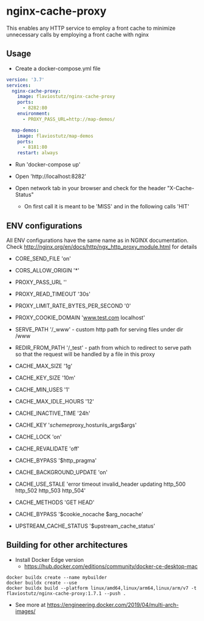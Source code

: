 # nginx-cache-proxy
This enables any HTTP service to employ a front cache to minimize unnecessary calls by employing a front cache with nginx

## Usage

* Create a docker-compose.yml file

```yml
version: '3.7'
services:
  nginx-cache-proxy:
    image: flaviostutz/nginx-cache-proxy
    ports:
      - 8282:80
    environment:
      - PROXY_PASS_URL=http://map-demos/

  map-demos:
    image: flaviostutz/map-demos
    ports: 
      - 8181:80
    restart: always
```

* Run 'docker-compose up'

* Open 'http://localhost:8282'

* Open network tab in your browser and check for the header "X-Cache-Status"
  * On first call it is meant to be 'MISS' and in the following calls 'HIT'

## ENV configurations

All ENV configurations have the same name as in NGINX documentation. Check http://nginx.org/en/docs/http/ngx_http_proxy_module.html for details

* CORE_SEND_FILE 'on'
* CORS_ALLOW_ORIGIN '*'

* PROXY_PASS_URL ''
* PROXY_READ_TIMEOUT '30s'
* PROXY_LIMIT_RATE_BYTES_PER_SECOND '0'
* PROXY_COOKIE_DOMAIN 'www.test.com localhost'

* SERVE_PATH '/_www' - custom http path for serving files under dir /www
* REDIR_FROM_PATH '/_test' - path from which to redirect to serve path so that the request will be handled by a file in this proxy

* CACHE_MAX_SIZE '1g'
* CACHE_KEY_SIZE '10m'
* CACHE_MIN_USES '1'
* CACHE_MAX_IDLE_HOURS '12'
* CACHE_INACTIVE_TIME '24h'
* CACHE_KEY '$scheme$proxy_host$uri$is_args$args'
* CACHE_LOCK 'on'
* CACHE_REVALIDATE 'off'
* CACHE_BYPASS '$http_pragma'
* CACHE_BACKGROUND_UPDATE 'on'
* CACHE_USE_STALE 'error timeout invalid_header updating http_500 http_502 http_503 http_504'
* CACHE_METHODS 'GET HEAD'
* CACHE_BYPASS '$cookie_nocache $arg_nocache'
* UPSTREAM_CACHE_STATUS '$upstream_cache_status'

## Building for other architectures

* Install Docker Edge version
  * https://hub.docker.com/editions/community/docker-ce-desktop-mac

```shell
docker buildx create --name mybuilder
docker buildx create --use
docker buildx build --platform linux/amd64,linux/arm64,linux/arm/v7 -t flaviostutz/nginx-cache-proxy:1.7.1 --push .
```

* See more at https://engineering.docker.com/2019/04/multi-arch-images/

